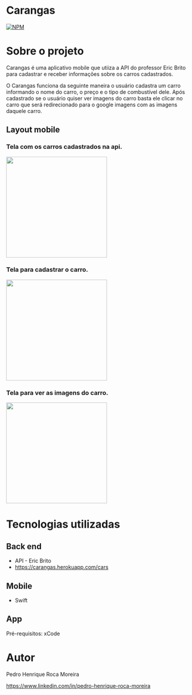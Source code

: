 # Carangas
[![NPM](https://img.shields.io/npm/l/react)](https://github.com/PedroRoca7/Carangas/blob/main/LICENSE) 

# Sobre o projeto

Carangas é uma aplicativo mobile que utiiza a API do professor Eric Brito para cadastrar e receber informações sobre os carros cadastrados.

O Carangas funciona da seguinte maneira o usuário cadastra um carro informando o nome do carro, o preço e o tipo de combustível dele. Após cadastrado se o usuário quiser ver imagens do carro basta ele clicar no carro que será redirecionado para o google imagens com as imagens daquele carro.

## Layout mobile
### Tela com os carros cadastrados na api.
<div> 
  <img src="https://github.com/PedroRoca7/Carangas/assets/118369268/da97b397-6760-4808-a6a5-ef898725ded2" width= "270px"/>
</div>

### Tela para cadastrar o carro.
<div> 
  <img src="https://github.com/PedroRoca7/Carangas/assets/118369268/29dd7173-b3c0-4cf3-aa14-dd8f3b0f1216" width= "270px"/>
</div>

### Tela para ver as imagens do carro.
<div> 
  <img src="https://github.com/PedroRoca7/Carangas/assets/118369268/f044558c-b2d4-4031-b59a-cbd76597ea34" width= "270px"/>
</div>

# Tecnologias utilizadas
## Back end
- API - Eric Brito
- https://carangas.herokuapp.com/cars
## Mobile
- Swift
## App
Pré-requisitos: xCode
# Autor

Pedro Henrique Roca Moreira

https://www.linkedin.com/in/pedro-henrique-roca-moreira





